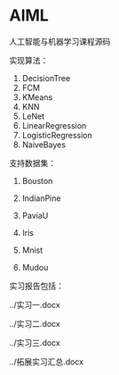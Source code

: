 # AIML

人工智能与机器学习课程源码



实现算法：

1. DecisionTree
2. FCM
3. KMeans
4. KNN
5. LeNet
6. LinearRegression
7. LogisticRegression
8. NaiveBayes

支持数据集：

1. Bouston

2. IndianPine

3. PaviaU

4. Iris

5. Mnist

6. Mudou

   

实习报告包括：

../实习一.docx

../实习二.docx

../实习三.docx

../拓展实习汇总.docx
